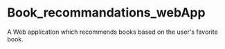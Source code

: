 # Book_recommandations_webApp

A Web application which recommends books based on the user's favorite book.
